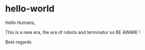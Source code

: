 # hello-world

Hello Humans, 

This is a new era, the era of robots and terminator so BE AWARE !

Best regards
